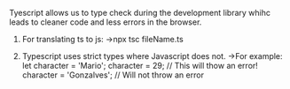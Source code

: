 Tyescript allows us to type check during the development library whihc leads to cleaner code and less errors in the browser.

1. For translating ts to js:
   ->npx tsc fileName.ts

2. Typescript uses strict types where Javascript does not.
   ->For example:
   let character = 'Mario';
   character = 29; // This will thow an error!
   character = 'Gonzalves'; // Will not throw an error
